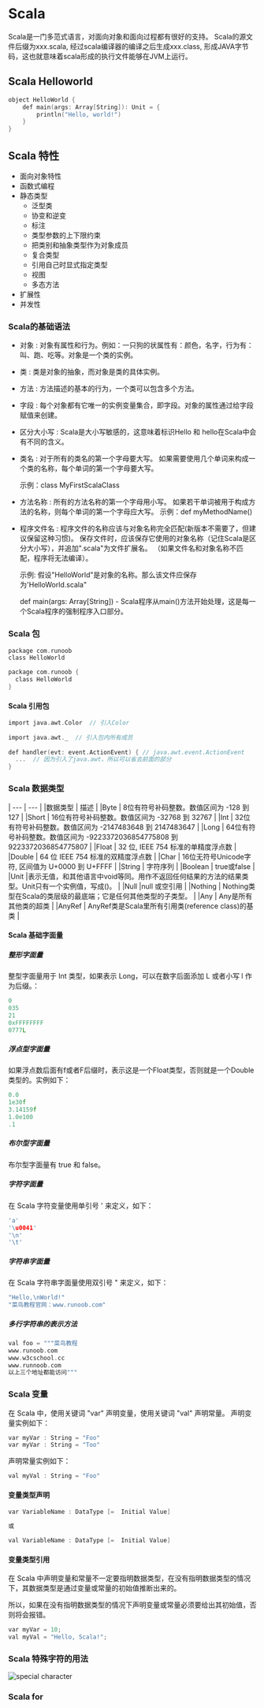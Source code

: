 # Scala 

Scala是一门多范式语言，对面向对象和面向过程都有很好的支持。
Scala的源文件后缀为xxx.scala, 经过scala编译器的编译之后生成xxx.class, 形成JAVA字节码，这也就意味着scala形成的执行文件能够在JVM上运行。

## Scala Helloworld

```c
object HelloWorld {
    def main(args: Array[String]): Unit = {
        println("Hello, world!")
    }
}
```

## Scala 特性
- 面向对象特性
- 函数式编程
- 静态类型
	- 泛型类
    - 协变和逆变
    - 标注
    - 类型参数的上下限约束
    - 把类别和抽象类型作为对象成员
    - 复合类型
    - 引用自己时显式指定类型
    - 视图
    - 多态方法
- 扩展性
- 并发性

### Scala的基础语法
- 对象 : 对象有属性和行为。例如：一只狗的状属性有：颜色，名字，行为有：叫、跑、吃等。对象是一个类的实例。
- 类 : 类是对象的抽象，而对象是类的具体实例。
- 方法 : 方法描述的基本的行为，一个类可以包含多个方法。
- 字段 : 每个对象都有它唯一的实例变量集合，即字段。对象的属性通过给字段赋值来创建。


- 区分大小写 :  Scala是大小写敏感的，这意味着标识Hello 和 hello在Scala中会有不同的含义。
- 类名 : 对于所有的类名的第一个字母要大写。
  如果需要使用几个单词来构成一个类的名称，每个单词的第一个字母要大写。

  示例：class MyFirstScalaClass
- 方法名称 : 所有的方法名称的第一个字母用小写。
  如果若干单词被用于构成方法的名称，则每个单词的第一个字母应大写。
  示例：def myMethodName()

- 程序文件名 : 程序文件的名称应该与对象名称完全匹配(新版本不需要了，但建议保留这种习惯)。
  保存文件时，应该保存它使用的对象名称（记住Scala是区分大小写），并追加".scala"为文件扩展名。 （如果文件名和对象名称不匹配，程序将无法编译）。

  示例: 假设"HelloWorld"是对象的名称。那么该文件应保存为'HelloWorld.scala"

  def main(args: Array[String]) - Scala程序从main()方法开始处理，这是每一个Scala程序的强制程序入口部分。

### Scala 包

```c
package com.runoob
class HelloWorld
```

```c
package com.runoob {
  class HelloWorld 
}
```
#### Scala 引用包
```c
import java.awt.Color  // 引入Color
 
import java.awt._  // 引入包内所有成员
 
def handler(evt: event.ActionEvent) { // java.awt.event.ActionEvent
  ...  // 因为引入了java.awt，所以可以省去前面的部分
}
```

### Scala 数据类型
| --- | --- | 
|数据类型 |	描述 |
|Byte 	 | 8位有符号补码整数。数值区间为 -128 到 127 |
|Short 	 | 16位有符号补码整数。数值区间为 -32768 到 32767 |
|Int 	 | 32位有符号补码整数。数值区间为 -2147483648 到 2147483647 |
|Long 	 | 64位有符号补码整数。数值区间为 -9223372036854775808 到 9223372036854775807 |
|Float 	 | 32 位, IEEE 754 标准的单精度浮点数 |
|Double  |	64 位 IEEE 754 标准的双精度浮点数 |
|Char 	 | 16位无符号Unicode字符, 区间值为 U+0000 到 U+FFFF |
|String  |	字符序列 |
|Boolean | 	true或false |
|Unit 	 |表示无值，和其他语言中void等同。用作不返回任何结果的方法的结果类型。Unit只有一个实例值，写成()。 |
|Null 	 |null 或空引用 |
|Nothing 	| Nothing类型在Scala的类层级的最底端；它是任何其他类型的子类型。 |
|Any 	| Any是所有其他类的超类 |
|AnyRef 	| AnyRef类是Scala里所有引用类(reference class)的基类 |

#### Scala 基础字面量

##### 整形字面量
整型字面量用于 Int 类型，如果表示 Long，可以在数字后面添加 L 或者小写 l 作为后缀。：

```c
0
035
21 
0xFFFFFFFF 
0777L
```
##### 浮点型字面量
如果浮点数后面有f或者F后缀时，表示这是一个Float类型，否则就是一个Double类型的。实例如下：
```c
0.0 
1e30f 
3.14159f 
1.0e100
.1
```
##### 布尔型字面量
布尔型字面量有 true 和 false。

##### 字符字面量 
在 Scala 字符变量使用单引号 ' 来定义，如下：
```c
'a' 
'\u0041'
'\n'
'\t'
```

##### 字符串字面量
在 Scala 字符串字面量使用双引号 " 来定义，如下：
```c
"Hello,\nWorld!"
"菜鸟教程官网：www.runoob.com"
```
##### 多行字符串的表示方法
```c
val foo = """菜鸟教程
www.runoob.com
www.w3cschool.cc
www.runnoob.com
以上三个地址都能访问"""
```

### Scala 变量
在 Scala 中，使用关键词 "var" 声明变量，使用关键词 "val" 声明常量。
声明变量实例如下：
```c
var myVar : String = "Foo"
var myVar : String = "Too"
```
声明常量实例如下：
```c
val myVal : String = "Foo"
```

#### 变量类型声明
```c
var VariableName : DataType [=  Initial Value]

或

val VariableName : DataType [=  Initial Value]
```

#### 变量类型引用
在 Scala 中声明变量和常量不一定要指明数据类型，在没有指明数据类型的情况下，其数据类型是通过变量或常量的初始值推断出来的。

所以，如果在没有指明数据类型的情况下声明变量或常量必须要给出其初始值，否则将会报错。 
```c
var myVar = 10;
val myVal = "Hello, Scala!";
```

### Scala 特殊字符的用法
![special character](https://blog.csdn.net/lukabruce/article/details/81741588)


### Scala for
```
```
